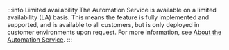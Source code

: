 :::info Limited availability
The Automation Service is available on a limited availability (LA) basis. This means the feature is fully implemented and supported, and is available to all customers, but is only deployed in customer environments upon request. For more information, see [About the Automation Service](/docs/cse/automation-service/about-automation-service/).
:::